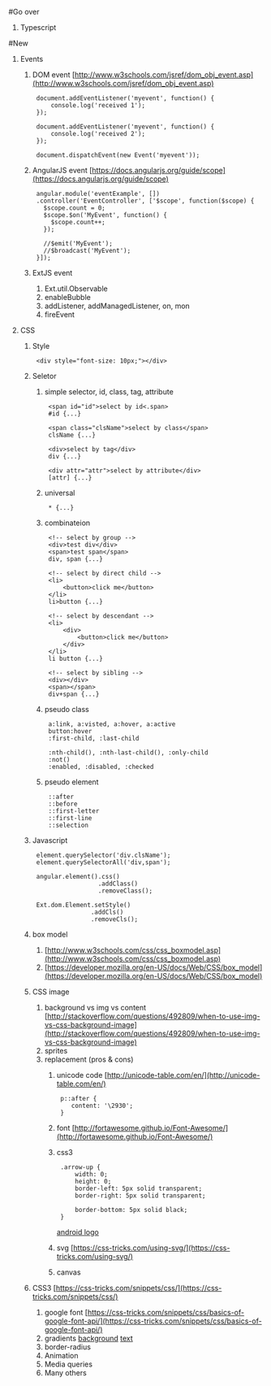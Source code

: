 #Go over
1. Typescript

#New
1. Events
	1. DOM event [http://www.w3schools.com/jsref/dom_obj_event.asp](http://www.w3schools.com/jsref/dom_obj_event.asp)

			document.addEventListener('myevent', function() {
  				console.log('received 1');
			});

			document.addEventListener('myevent', function() {
  				console.log('received 2');
			});
			
			document.dispatchEvent(new Event('myevent'));
			
	1. AngularJS event [https://docs.angularjs.org/guide/scope](https://docs.angularjs.org/guide/scope)

			angular.module('eventExample', [])
			.controller('EventController', ['$scope', function($scope) {
			  $scope.count = 0;
			  $scope.$on('MyEvent', function() {
			    $scope.count++;
			  });
			  
			  //$emit('MyEvent');
      		  //$broadcast('MyEvent');
			}]);

	1. ExtJS event
		1. Ext.util.Observable
		1. enableBubble
		1. addListener, addManagedListener, on, mon
		1. fireEvent

1. CSS
	1. Style

			<div style="font-size: 10px;"></div>
	
	1. Seletor	
		1. simple selector, id, class, tag, attribute
				
				<span id="id">select by id<.span>
				#id {...}

				<span class="clsName">select by class</span>
				clsName {...}

				<div>select by tag</div>
				div {...}

				<div attr="attr">select by attribute</div>
				[attr] {...}
		
		1. universal

				* {...}
		
		1. combinateion

				<!-- select by group -->
				<div>test div</div>
				<span>test span</span>
				div, span {...}

				<!-- select by direct child -->
				<li>
					<button>click me</button>
				</li>
				li>button {...}
				
				<!-- select by descendant -->
				<li>
					<div>
						<button>click me</button>
					</div>
				</li>
				li button {...}
				
				<!-- select by sibling -->
				<div></div>
				<span></span>
				div+span {...}
	
		1. pseudo class

				a:link, a:visted, a:hover, a:active
				button:hover
				:first-child, :last-child
				
				:nth-child(), :nth-last-child(), :only-child
				:not()
				:enabled, :disabled, :checked
				
		1. pseudo element

				::after
				::before
				::first-letter
				::first-line
				::selection
	
	1. Javascript
			
			element.querySelector('div.clsName');
			element.querySelectorAll('div,span');

			angular.element().css()
							 .addClass()
							 .removeClass();
								
			Ext.dom.Element.setStyle()
						   .addCls()
						   .removeCls();
			
	1. box model
		1. [http://www.w3schools.com/css/css_boxmodel.asp](http://www.w3schools.com/css/css_boxmodel.asp)
		1. [https://developer.mozilla.org/en-US/docs/Web/CSS/box_model](https://developer.mozilla.org/en-US/docs/Web/CSS/box_model)
	1. CSS image
		1. background vs img vs content [http://stackoverflow.com/questions/492809/when-to-use-img-vs-css-background-image](http://stackoverflow.com/questions/492809/when-to-use-img-vs-css-background-image)
		1. sprites
		1. replacement (pros & cons)
			1. unicode code [http://unicode-table.com/en/](http://unicode-table.com/en/)
					
					p::after {
					   content: '\2930';
					}

			1. font [http://fortawesome.github.io/Font-Awesome/](http://fortawesome.github.io/Font-Awesome/)
			1. css3

					.arrow-up {
						width: 0; 
						height: 0; 
						border-left: 5px solid transparent;
						border-right: 5px solid transparent;
						
						border-bottom: 5px solid black;
					}
			
				[android logo](https://developer.cdn.mozilla.net/media/uploads/demos/M/d/MdAshrafMalik/e03f62ad7a10045e9b8f6b9243d157ff/css3-android-animate_1412954303_demo_package/index.html)
			
			1. svg [https://css-tricks.com/using-svg/](https://css-tricks.com/using-svg/)
			1. canvas
	1. CSS3 [https://css-tricks.com/snippets/css/](https://css-tricks.com/snippets/css/)
		1. google font [https://css-tricks.com/snippets/css/basics-of-google-font-api/](https://css-tricks.com/snippets/css/basics-of-google-font-api/)
		1. gradients 
			[background](https://css-tricks.com/css3-gradients/)
			[text](https://css-tricks.com/snippets/css/gradient-text/)
		1. border-radius
		1. Animation
		1. Media queries
		1. Many others
